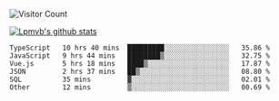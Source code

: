 ![Visitor Count](https://profile-counter.glitch.me/Lpmvb/count.svg)

[![Lpmvb's github stats](https://github-readme-stats.vercel.app/api?username=lpmvb&show_icons=true&title_color=fff&icon_color=79ff97&text_color=9f9f9f&bg_color=151515)](https://github.com/anuraghazra/github-readme-stats)

<!--
Here are some ideas to get you started:

- 🔭 I’m currently working on ...
- 🌱 I’m currently learning ...
- 👯 I’m looking to collaborate on ...
- 🤔 I’m looking for help with ...
- 💬 Ask me about ...
- 📫 How to reach me: ...
- 😄 Pronouns: ...
- ⚡ Fun fact: ...
-->

<!--START_SECTION:waka-->

```text
TypeScript   10 hrs 40 mins  █████████░░░░░░░░░░░░░░░░   35.86 %
JavaScript   9 hrs 44 mins   ████████▒░░░░░░░░░░░░░░░░   32.75 %
Vue.js       5 hrs 18 mins   ████▒░░░░░░░░░░░░░░░░░░░░   17.87 %
JSON         2 hrs 37 mins   ██▒░░░░░░░░░░░░░░░░░░░░░░   08.80 %
SQL          35 mins         ▓░░░░░░░░░░░░░░░░░░░░░░░░   02.01 %
Other        12 mins         ▒░░░░░░░░░░░░░░░░░░░░░░░░   00.69 %
```

<!--END_SECTION:waka-->
